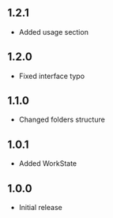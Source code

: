 ## 1.2.1

* Added usage section

## 1.2.0

* Fixed interface typo

## 1.1.0

* Changed folders structure

## 1.0.1

* Added WorkState

## 1.0.0

* Initial release
